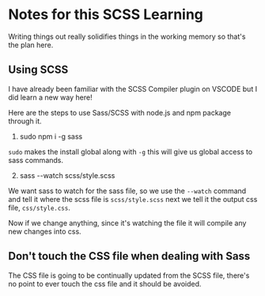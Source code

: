 # Notes for this SCSS Learning

Writing things out really solidifies things in the working memory so that's the plan here.

## Using SCSS 

I have already been familiar with the SCSS Compiler plugin on VSCODE but I did learn a new way here!

Here are the steps to use Sass/SCSS with node.js and npm package through it.

1. sudo npm i -g sass

```sudo``` makes the install global along with ```-g``` this will give us global access to sass commands.

2. sass --watch scss/style.scss 

We want sass to watch for the sass file, so we use the ```--watch``` command and tell it where the scss file is ```scss/style.scss``` next we tell it the output css file, ```css/style.css```.

Now if we change anything, since it's watching the file it will compile any new changes into css.

## Don't touch the CSS file when dealing with Sass

The CSS file is going to be continually updated from the SCSS file, there's no point to ever touch the css file and it should be avoided.